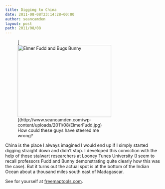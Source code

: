 ```yaml
---
title: Digging to China
date: 2011-08-08T23:14:28+00:00
author: seancamden
layout: post
path: 2011/08/08
---
```

<figure id="attachment_422" style="width: 300px" class="wp-caption alignnone">[<img src="http://www.seancamden.com/wp-content/uploads/2011/08/ElmerFudd.jpg" alt="Elmer Fudd and Bugs Bunny" title="ElmerFudd" width="300" height="232" class="size-full wp-image-422" />](http://www.seancamden.com/wp-content/uploads/2011/08/ElmerFudd.jpg)<figcaption class="wp-caption-text">How could these guys have steered me wrong?</figcaption></figure> 

China is the place I always imagined I would end up if I simply started digging straight down and didn&#8217;t stop. I developed this conviction with the help of those stalwart researchers at Looney Tunes University (I seem to recall professors Fudd and Bunny demonstrating quite clearly how this was the case). But it turns out the actual spot is at the bottom of the Indian Ocean about a thousand miles south east of Madagascar.

See for yourself at [freemaptools.com](http://www.freemaptools.com/tunnel-to-other-side-of-the-earth.htm).
